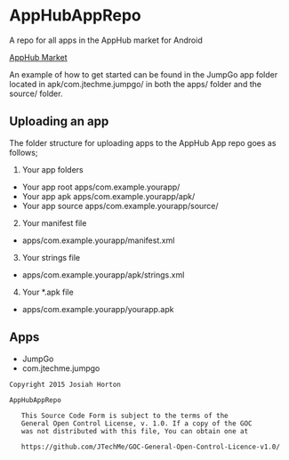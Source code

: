 # AppHubAppRepo
A repo for all apps in the AppHub market for Android

[AppHub Market](https://github.com/JTechMe/AppHub)

An example of how to get started can be found in the JumpGo app folder located in apk/com.jtechme.jumpgo/ in both the apps/ folder and the source/ folder.

## Uploading an app
The folder structure for uploading apps to the AppHub App repo goes as follows;

1. Your app folders
 * Your app root apps/com.example.yourapp/
 * Your app apk apps/com.example.yourapp/apk/
 * Your app source apps/com.example.yourapp/source/
2. Your manifest file
 * apps/com.example.yourapp/manifest.xml
3. Your strings file
 * apps/com.example.yourapp/apk/strings.xml
4. Your *.apk file
 * apps/com.example.yourapp/yourapp.apk

## Apps
* JumpGo
 * com.jtechme.jumpgo

````
Copyright 2015 Josiah Horton

AppHubAppRepo

   This Source Code Form is subject to the terms of the 
   General Open Control License, v. 1.0. If a copy of the GOC 
   was not distributed with this file, You can obtain one at 

   https://github.com/JTechMe/GOC-General-Open-Control-Licence-v1.0/
````
